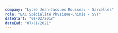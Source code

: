 ```yaml
---
company: "Lycée Jean-Jacques Rousseau - Sarcelles"
role: "BAC Spécialité Physique-Chimie - SVT"
dateStart: "09/02/2018"
dateEnd: "07/01/2021"
---
```


